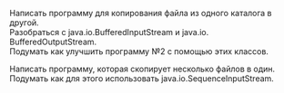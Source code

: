 Написать программу для копирования файла из одного каталога в другой. <br/>
Разобраться с java.io.BufferedInputStream и java.io. BufferedOutputStream.  <br/>
Подумать как улучшить программу №2 с помощью этих классов. <br/>

Написать программу, которая скопирует несколько файлов в один.
Подумать как для этого использовать java.io.SequenceInputStream.  <br/>



